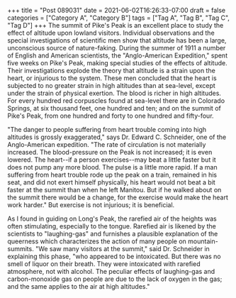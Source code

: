 +++
title = "Post 089031"
date = 2021-06-02T16:26:33-07:00
draft = false
categories = ["Category A", "Category B"]
tags = ["Tag A", "Tag B", "Tag C", "Tag D"]
+++
The summit of Pike's Peak is an excellent place to study the effect of altitude upon lowland visitors. Individual observations and the special investigations of scientific men show that altitude has been a large, unconscious source of nature-faking. During the summer of 1911 a number of English and American scientists, the "Anglo-American Expedition," spent five weeks on Pike's Peak, making special studies of the effects of altitude. Their investigations explode the theory that altitude is a strain upon the heart, or injurious to the system. These men concluded that the heart is subjected to no greater strain in high altitudes than at sea-level, except under the strain of physical exertion. The blood is richer in high altitudes. For every hundred red corpuscles found at sea-level there are in Colorado Springs, at six thousand feet, one hundred and ten; and on the summit of Pike's Peak, from one hundred and forty to one hundred and fifty-four.

"The danger to people suffering from heart trouble coming into high altitudes is grossly exaggerated," says Dr. Edward C. Schneider, one of the Anglo-American expedition. "The rate of circulation is not materially increased. The blood-pressure on the Peak is not increased; it is even lowered. The heart--if a person exercises--may beat a little faster but it does not pump any more blood. The pulse is a little more rapid. If a man suffering from heart trouble rode up the peak on a train, remained in his seat, and did not exert himself physically, his heart would not beat a bit faster at the summit than when he left Manitou. But if he walked about on the summit there would be a change, for the exercise would make the heart work harder." But exercise is not injurious; it is beneficial.

As I found in guiding on Long's Peak, the rarefied air of the heights was often stimulating, especially to the tongue. Rarefied air is likened by the scientists to "laughing-gas" and furnishes a plausible explanation of the queerness which characterizes the action of many people on mountain-summits. "We saw many visitors at the summit," said Dr. Schneider in explaining this phase, "who appeared to be intoxicated. But there was no smell of liquor on their breath. They were intoxicated with rarefied atmosphere, not with alcohol. The peculiar effects of laughing-gas and carbon-monoxide gas on people are due to the lack of oxygen in the gas; and the same applies to the air at high altitudes."
